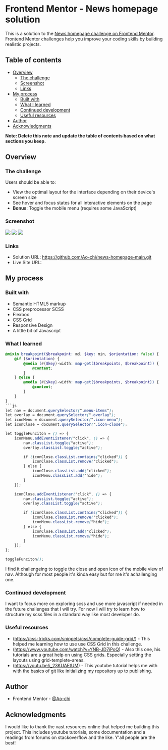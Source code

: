 # Frontend Mentor - News homepage solution

This is a solution to the [News homepage challenge on Frontend Mentor](https://www.frontendmentor.io/challenges/news-homepage-H6SWTa1MFl). Frontend Mentor challenges help you improve your coding skills by building realistic projects.

## Table of contents

-   [Overview](#overview)
    -   [The challenge](#the-challenge)
    -   [Screenshot](#screenshot)
    -   [Links](#links)
-   [My process](#my-process)
    -   [Built with](#built-with)
    -   [What I learned](#what-i-learned)
    -   [Continued development](#continued-development)
    -   [Useful resources](#useful-resources)
-   [Author](#author)
-   [Acknowledgments](#acknowledgments)

**Note: Delete this note and update the table of contents based on what sections you keep.**

## Overview

### The challenge

Users should be able to:

-   View the optimal layout for the interface depending on their device's screen size
-   See hover and focus states for all interactive elements on the page
-   **Bonus**: Toggle the mobile menu (requires some JavaScript)

### Screenshot

![](./screenshots/Desktop-view.png)
![](./screenshots/Mobile-menu-open.png)
![](./screenshots/Mobile-view.png)

### Links

-   Solution URL: https://github.com/Ao-chi/news-homepage-main.git
-   Live Site URL:

## My process

### Built with

-   Semantic HTML5 markup
-   CSS preprocessor SCSS
-   Flexbox
-   CSS Grid
-   Responsive Design
-   A little bit of Javascript

### What I learned

````scss
@mixin breakpoint($breakpoint: md, $key: min, $orientation: false) {
    @if ($orientation) {
        @media (#{$key}-width: map-get($breakpoints, $breakpoint)) {
            @content;
        }
    } @else {
        @media (#{$key}-width: map-get($breakpoints, $breakpoint)) {
            @content;
        }
    }
}
```js
let nav = document.querySelector(".menu-items");
let overlay = document.querySelector(".overlay");
let iconMenu = document.querySelector(".icon-menu");
let iconClose = document.querySelector(".icon-close");

let toggleFunciton = () => {
    iconMenu.addEventListener("click", () => {
        nav.classList.toggle("active");
        overlay.classList.toggle("active");

        if (iconClose.classList.contains("clicked")) {
            iconClose.classList.remove("clicked");
        } else {
            iconClose.classList.add("clicked");
            iconMenu.classList.add("hide");
        }
    });

    iconClose.addEventListener("click", () => {
        nav.classList.toggle("active");
        overlay.classList.toggle("active");

        if (iconClose.classList.contains("clicked")) {
            iconClose.classList.remove("clicked");
            iconMenu.classList.remove("hide");
        } else {
            iconClose.classList.add("clicked");
            iconMenu.classList.remove("hide");
        }
    });
};

toggleFunciton();
````

I find it challengeing to toggle the close and open icon of the mobile view of nav. Although for most people it's kinda easy but for me it's achallenging one.

### Continued development

I want to focus more on exploring scss and use more javascript if needed in the future challenges that I will try. For now I will try to learn how to structure my scss files in a standard way like most developer do.

### Useful resources

-   (https://css-tricks.com/snippets/css/complete-guide-grid/) - This helped me learning how to use use CSS Grid in this challenge.
-   (https://www.youtube.com/watch?v=YNB-JD7iPoQ) - Also this one, his tutorials are a great help on using CSS grids. Especially setting the layouts using grid-templete-areas.
-   (https://youtu.be/i_23KUAEtUM) - This youtube tutorial helps me with with the basics of git like initializing my repository up to publishing.

## Author

-   Frontend Mentor - [@Ao-chi](https://www.frontendmentor.io/profile/)

## Acknowledgments

I would like to thank the vast resources online that helped me building this project. This includes youtube tutorials, some documentation and a readings from forums on stackoverflow and the like. Y'all people are the best!
